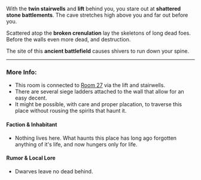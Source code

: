 With the **twin stairwells** and **lift** behind you, you stare out at **shattered stone battlements**. The cave stretches high above you and far out before you.

Scattered atop the **broken crenulation** lay the skeletons of long dead foes. Before the walls even more dead, and destruction.

The site of this **ancient battlefield** causes shivers to run down your spine. 

---

### More Info:

* This room is connected to [Room 27](Room_27.md) via the lift and stairwells.
* There are several siege ladders attached to the wall that allow for an easy decent.
* It might be possible, with care and proper placation, to traverse this place without rousing the spirits that haunt it.

#### Faction & Inhabitant

* Nothing lives here. What haunts this place has long ago forgotten anything of it's life, and now hungers only for life.

#### Rumor & Local Lore

* Dwarves leave no dead behind.
